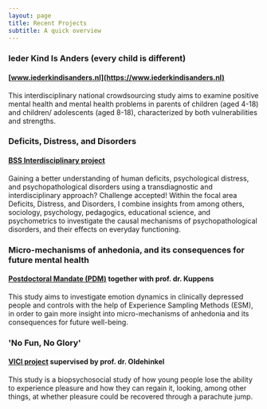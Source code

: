 ```yaml
---
layout: page
title: Recent Projects
subtitle: A quick overview
---
```


### Ieder Kind Is Anders (every child is different) 
#### [www.iederkindisanders.nl](https://www.iederkindisanders.nl)   
This interdisciplinary national crowdsourcing study aims to examine positive mental health and mental health problems in
parents of children (aged 4-18) and children/ adolescents (aged 8-18), characterized by both vulnerabilities and
strengths.

### Deficits, Distress, and Disorders   
#### [BSS Interdisciplinary project](https://www.rug.nl/masters/behavioural-and-social-sciences-research/)   
Gaining a better understanding of human deficits, psychological distress, and psychopathological disorders using a transdiagnostic and interdisciplinary approach? Challenge accepted! Within the focal area Deficits, Distress, and Disorders, I combine insights from among others, sociology, psychology, pedagogics, educational science, and psychometrics to investigate the causal mechanisms of psychopathological disorders, and their effects on everyday functioning.

### Micro-mechanisms of anhedonia, and its consequences for future mental health    
#### [Postdoctoral Mandate (PDM)](https://www.kuleuven.be/onderzoek/portaal/#/projecten/3H170397) together with prof. dr. Kuppens   
This study aims to investigate emotion dynamics in clinically depressed people and controls with the help of Experience Sampling Methods (ESM), in order to gain more insight into micro-mechanisms of anhedonia and its consequences for future well-being.

### 'No Fun, No Glory'    
#### [VICI project](https://www.nwo.nl/en/research-and-results/research-projects/i/79/9579.html) supervised by prof. dr. Oldehinkel    
This study is a biopsychosocial study of how young people lose the ability to experience pleasure and how they can regain it, looking, among other things, at whether pleasure could be recovered through a parachute jump.
